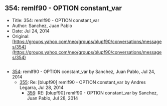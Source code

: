 ## 354: remlf90 - OPTION constant_var

- Title: 354: remlf90 - OPTION constant_var
- Author: Sanchez, Juan Pablo
- Date: Jul 24, 2014
- Original: [https://groups.yahoo.com/neo/groups/blupf90/conversations/messages/354](https://groups.yahoo.com/neo/groups/blupf90/conversations/messages/354)

```

```

- [354](0354.md): remlf90 - OPTION constant_var by Sanchez, Juan Pablo, Jul 24, 2014
    - [355](0355.md): Re: [blupf90] remlf90 - OPTION constant_var by Andres Legarra, Jul 28, 2014
        - [356](0356.md): RE: [blupf90] remlf90 - OPTION constant_var by Sanchez, Juan Pablo, Jul 28, 2014
